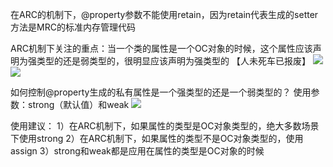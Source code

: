 在ARC的机制下，@property参数不能使用retain，因为retain代表生成的setter方法是MRC的标准内存管理代码

ARC机制下关注的重点：当一个类的属性是一个OC对象的时候，这个属性应该声明为强类型的还是弱类型的，很明显应该声明为强类型的
【人未死车已报废】
![](https://tva1.sinaimg.cn/large/0081Kckwly1gly49rp7k7j307i05lwfd.jpg)
![](https://tva1.sinaimg.cn/large/0081Kckwly1gly49yxjnzj307i04gaax.jpg)

如何控制@property生成的私有属性是一个强类型的还是一个弱类型的？
使用参数：strong（默认值）和weak
![](https://tva1.sinaimg.cn/large/0081Kckwly1gly4a5pjxxj30700173yw.jpg)

使用建议：
1）在ARC机制下，如果属性的类型是OC对象类型的，绝大多数场景下使用strong
2）在ARC机制下，如果属性的类型不是OC对象类型的，使用assign
3）strong和weak都是应用在属性的类型是OC对象的时候